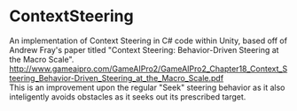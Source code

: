 # ContextSteering
An implementation of Context Steering  in C# code within Unity, based off of Andrew Fray's paper titled "Context Steering: Behavior-Driven Steering at the Macro Scale". 
<br>
http://www.gameaipro.com/GameAIPro2/GameAIPro2_Chapter18_Context_Steering_Behavior-Driven_Steering_at_the_Macro_Scale.pdf
<br>
This is an improvement upon the regular "Seek" steering behavior as it also inteligently avoids obstacles as it seeks out its prescribed target.

